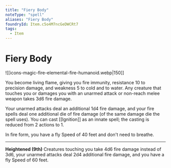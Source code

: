 ```yaml
---
title: "Fiery Body"
noteType: "spell"
aliases: "Fiery Body"
foundryId: Item.c5o4M7ncGeDWCRt7
tags:
  - Item
---
```


# Fiery Body
![[icons-magic-fire-elemental-fire-humanoid.webp|150]]

You become living flame, giving you fire immunity, resistance 10 to precision damage, and weakness 5 to cold and to water. Any creature that touches you or damages you with an unarmed attack or non-reach melee weapon takes 3d6 fire damage.

Your unarmed attacks deal an additional 1d4 fire damage, and your fire spells deal one additional die of fire damage (of the same damage die the spell uses). You can cast [[Ignition]] as an innate spell; the casting is reduced from 2 actions to 1.

In fire form, you have a fly Speed of 40 feet and don't need to breathe.

* * *

**Heightened (9th)** Creatures touching you take 4d6 fire damage instead of 3d6, your unarmed attacks deal 2d4 additional fire damage, and you have a fly Speed of 60 feet.
